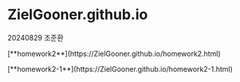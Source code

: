 # ZielGooner.github.io
<h>20240829 조준환</h>
<p>[**homework2**](https://ZielGooner.github.io/homework2.html)</p>
<p>[**homework2-1**](https://ZielGooner.github.io/homework2-1.html)</p>

